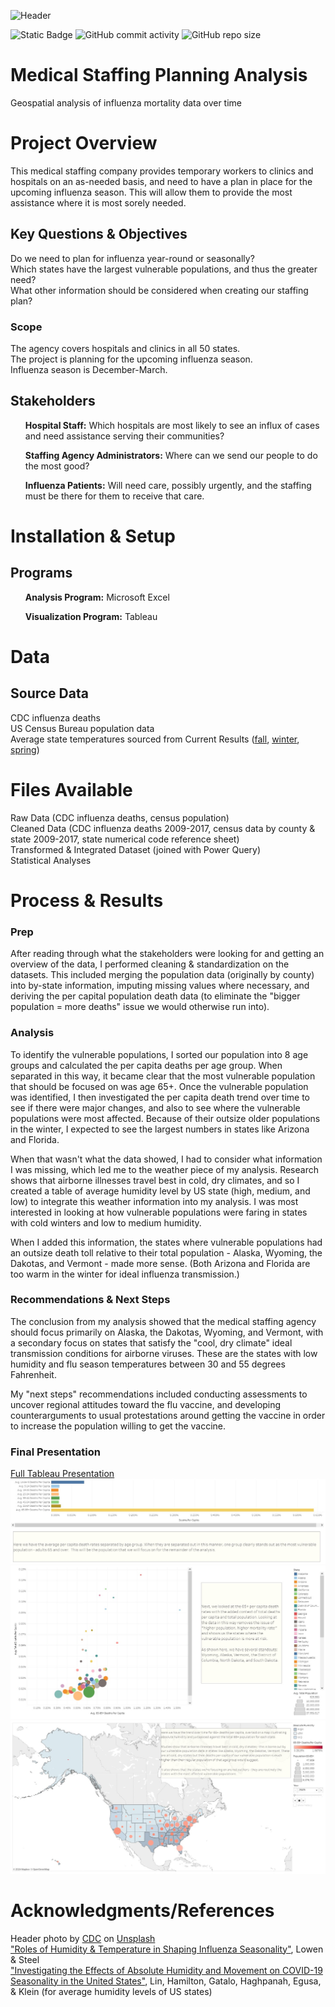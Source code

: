 ![Header](./assets/FluHeader1.jpg)

![Static Badge](https://img.shields.io/badge/rows_of_data_analyzed-66%2C097-red?color=04738C)
![GitHub commit activity](https://img.shields.io/github/commit-activity/t/dee-wright/influenza-staffing-analysis?color=5BA698)
![GitHub repo size](https://img.shields.io/github/repo-size/dee-wright/influenza-staffing-analysis?color=60BFA4)


# Medical Staffing Planning Analysis
Geospatial analysis of influenza mortality data over time

# Project Overview
This medical staffing company provides temporary workers to clinics and hospitals on an as-needed basis, and need to have a plan in place for the upcoming influenza season. This will allow them to provide the most assistance where it is most sorely needed.   

## Key Questions & Objectives
Do we need to plan for influenza year-round or seasonally?     
Which states have the largest vulnerable populations, and thus the greater need?    
What other information should be considered when creating our staffing plan?    

### Scope  
The agency covers hospitals and clinics in all 50 states.     
The project is planning for the upcoming influenza season.    
Influenza season is December-March.

## Stakeholders
<ul><b>Hospital Staff:</b> Which hospitals are most likely to see an influx of cases and need assistance serving their communities?</ul> 
<ul><b>Staffing Agency Administrators:</b>  Where can we send our people to do the most good?</ul>
<ul><b>Influenza Patients:</b> Will need care, possibly urgently, and the staffing must be there for them to receive that care.</ul>

# Installation & Setup
## Programs
<ul><b>Analysis Program:</b> Microsoft Excel</ul>
<ul><b>Visualization Program:</b> Tableau </ul>

# Data
## Source Data
CDC influenza deaths        
US Census Bureau population data     
Average state temperatures sourced from Current Results ([fall](https://www.currentresults.com/Weather/US/average-state-temperatures-in-fall.php), [winter](https://www.currentresults.com/Weather/US/average-state-temperatures-in-winter.php), [spring](https://www.currentresults.com/Weather/US/average-state-temperatures-in-spring.php))

# Files Available
Raw Data (CDC influenza deaths, census population)       
Cleaned Data (CDC influenza deaths 2009-2017, census data by county & state 2009-2017, state numerical code reference sheet)      
Transformed & Integrated Dataset (joined with Power Query)      
Statistical Analyses   

# Process & Results
### Prep
After reading through what the stakeholders were looking for and getting an overview of the data, I performed cleaning & standardization on the datasets. This included merging the population data (originally by county) into by-state information, imputing missing values where necessary, and deriving the per capital population death data (to eliminate the "bigger population = more deaths" issue we would otherwise run into).  

### Analysis
To identify the vulnerable populations, I sorted our population into 8 age groups and calculated the per capita deaths per age group. When separated in this way, it became clear that the most vulnerable population that should be focused on was age 65+. Once the vulnerable population was identified, I then investigated the per capita death trend over time to see if there were major changes, and also to see where the vulnerable populations were most affected. Because of their outsize older populations in the winter, I expected to see the largest numbers in states like Arizona and Florida. 

When that wasn't what the data showed, I had to consider what information I was missing, which led me to the weather piece of my analysis. Research shows that airborne illnesses travel best in cold, dry climates, and so I created a table of average humidity level by US state (high, medium, and low) to integrate this weather information into my analysis. I was most interested in looking at how vulnerable populations were faring in states with cold winters and low to medium humidity.

When I added this information, the states where vulnerable populations had an outsize death toll relative to their total population - Alaska, Wyoming, the Dakotas, and Vermont - made more sense. (Both Arizona and Florida are too warm in the winter for ideal influenza transmission.) 

### Recommendations & Next Steps
The conclusion from my analysis showed that the medical staffing agency should focus primarily on Alaska, the Dakotas, Wyoming, and Vermont, with a secondary focus on states that satisfy the "cool, dry climate" ideal transmission conditions for airborne viruses. These are the states with low humidity and flu season temperatures between 30 and 55 degrees Fahrenheit.

My "next steps" recommendations included conducting assessments to uncover regional attitudes toward the flu vaccine, and developing counterarguments to usual protestations around getting the vaccine in order to increase the population willing to get the vaccine.  

### Final Presentation
[Full Tableau Presentation](https://public.tableau.com/app/profile/therightwright/viz/FinalFindings-FluSeason/FinalFindings-FluSeason)   
![Header](./assets/FluTableauPreview.jpg)     
![Header](./assets/FluTableauPreview2.jpg)
![Header](./assets/FluTableauPreview3.jpg)

# Acknowledgments/References
Header photo by [CDC](https://unsplash.com/@cdc?utm_content=creditCopyText&utm_medium=referral&utm_source=unsplash) on [Unsplash](https://unsplash.com/photos/person-holding-syringe-and-vial-_zFRhU7jqzc?utm_content=creditCopyText&utm_medium=referral&utm_source=unsplash)                
["Roles of Humidity & Temperature in Shaping Influenza Seasonality"](https://www.ncbi.nlm.nih.gov/pmc/articles/PMC4097773/), Lowen & Steel       
["Investigating the Effects of Absolute Humidity and Movement on COVID-19 Seasonality in the United States"](https://www.nature.com/articles/s41598-022-19898-8), Lin, Hamilton, Gatalo, Haghpanah, Egusa, & Klein (for average humidity levels of US states)
  
  
